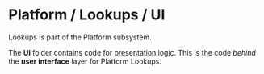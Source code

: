 # Platform / Lookups / UI

Lookups is part of the Platform subsystem.
  
The **UI** folder contains code for presentation logic. This is the code *behind* the **user interface** layer for Platform Lookups.
